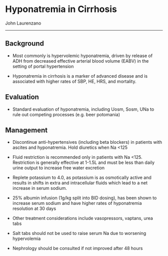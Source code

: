 # Hyponatremia in Cirrhosis 

John Laurenzano

---

## Background 

- Most commonly is hypervolemic hyponatremia, driven by release of ADH from decreased effective arterial blood volume (EABV) in the setting of portal hypertension

- Hyponatremia in cirrhosis is a marker of advanced disease and is associated with higher rates of SBP, HE, HRS, and mortality. 

## Evaluation 

- Standard evaluation of hyponatremia, including Uosm, Sosm, UNa to rule out competing processes (e.g. beer potomania) 

## Management 

- Discontinue anti-hypertensives (including beta blockers) in patients with ascites and hyponatremia. Hold diuretics when Na <125 

- Fluid restriction is recommended only in patients with Na <125. Restriction is generally effective at 1-1.5L and must be less than daily urine output to increase free water excretion 

- Replete potassium to 4.0, as potassium is as osmotically active and results in shifts in extra and intracellular fluids which lead to a net increase in serum sodium. 

- 25% albumin infusion (1g/kg split into BID dosing), has been shown to increase serum sodium and have higher rates of hyponatremia resolution at 30 days 

- Other treatment considerations include vasopressors, vaptans, urea tabs

- Salt tabs should not be used to raise serum Na due to worsening hypervolemia

- Nephrology should be consulted if not improved after 48 hours
